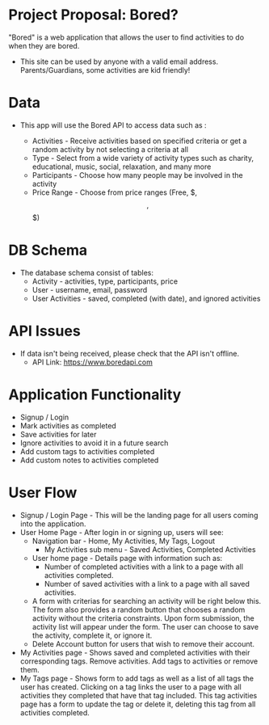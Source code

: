 # Project Proposal: Bored?

"Bored" is a web application that allows the user to find activities to do when they are bored.

* This site can be used by anyone with a valid email address. Parents/Guardians, some activities are kid friendly!

# Data

* This app will use the Bored API to access data such as :

  * Activities - Receive activities based on specified criteria or get a random activity by not selecting a criteria at all
  * Type - Select from a wide variety of activity types such as charity, educational, music, social, relaxation, and many more
  * Participants - Choose how many people may be involved in the activity
  * Price Range - Choose from price ranges (Free, $, $$, $$$)

# DB Schema

* The database schema consist of tables:
  * Activity - activities, type, participants, price
  * User - username, email, password
  * User Activities -  saved, completed (with date), and ignored activities

# API Issues

* If data isn't being received, please check that the API isn't offline.
  * API Link: https://www.boredapi.com

# Application Functionality

* Signup / Login
* Mark activities as completed
* Save activities for later
* Ignore activities to avoid it in a future search
* Add custom tags to activities completed
* Add custom notes to activities completed

# User Flow

* Signup / Login Page - This will be the landing page for all users coming into the application.
* User Home Page - After login in or signing up, users will see:
  * Navigation bar - Home, My Activities, My Tags, Logout
    * My Activities sub menu - Saved Activities, Completed Activities
  * User home page - Details page with information such as:
    * Number of completed activities with a link to a page with all activities completed.
    * Number of saved activities with a link to a page with all saved activities.
  * A form with criterias for searching an activity will be right below this. The form also provides a random button that chooses a random activity without the criteria constraints. Upon form submission, the activity list will appear under the form. The user can choose to save the activity, complete it, or ignore it.
  * Delete Account button for users that wish to remove their account.
* My Activities page - Shows saved and completed activities with their corresponding tags. Remove activities. Add tags to activities or remove them.
* My Tags page - Shows form to add tags as well as a list of all tags the user has created. Clicking on a tag links the user to a page with all activities they completed that have that tag included. This tag activities page has a form to update the tag or delete it, deleting this tag from all activities completed.


